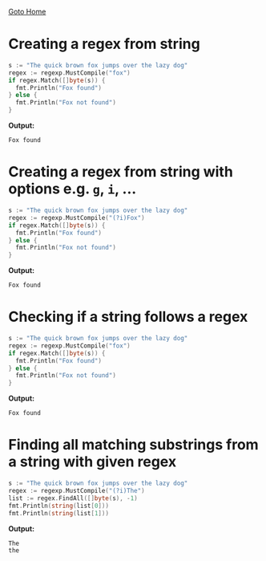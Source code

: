 [Goto Home](../README.md)

# Creating a regex from string

```go
s := "The quick brown fox jumps over the lazy dog"
regex := regexp.MustCompile("fox")
if regex.Match([]byte(s)) {
  fmt.Println("Fox found")
} else {
  fmt.Println("Fox not found")
}
```

**Output:**

```
Fox found
```

# Creating a regex from string with options e.g. `g`, `i`, ...

```go
s := "The quick brown fox jumps over the lazy dog"
regex := regexp.MustCompile("(?i)Fox")
if regex.Match([]byte(s)) {
  fmt.Println("Fox found")
} else {
  fmt.Println("Fox not found")
}
```

**Output:**

```
Fox found
```

# Checking if a string follows a regex

```go
s := "The quick brown fox jumps over the lazy dog"
regex := regexp.MustCompile("fox")
if regex.Match([]byte(s)) {
  fmt.Println("Fox found")
} else {
  fmt.Println("Fox not found")
}
```

**Output:**

```
Fox found
```

# Finding all matching substrings from a string with given regex

```go
s := "The quick brown fox jumps over the lazy dog"
regex := regexp.MustCompile("(?i)The")
list := regex.FindAll([]byte(s), -1)
fmt.Println(string(list[0]))
fmt.Println(string(list[1]))
```

**Output:**

```
The
the
```
